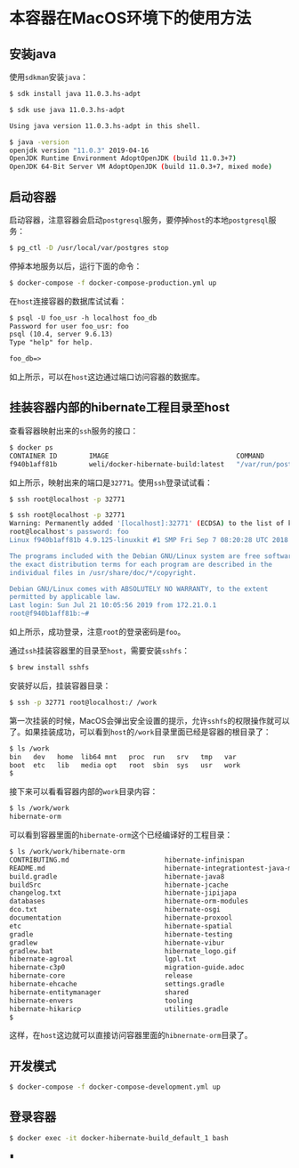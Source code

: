 # 本容器在MacOS环境下的使用方法

## 安装java

使用`sdkman`安装`java`：

```bash
$ sdk install java 11.0.3.hs-adpt
```

```bash
$ sdk use java 11.0.3.hs-adpt

Using java version 11.0.3.hs-adpt in this shell.
```

```bash
$ java -version
openjdk version "11.0.3" 2019-04-16
OpenJDK Runtime Environment AdoptOpenJDK (build 11.0.3+7)
OpenJDK 64-Bit Server VM AdoptOpenJDK (build 11.0.3+7, mixed mode)
```

## 启动容器

启动容器，注意容器会启动`postgresql`服务，要停掉`host`的本地`postgresql`服务：

```bash
$ pg_ctl -D /usr/local/var/postgres stop
```

停掉本地服务以后，运行下面的命令：

```bash
$ docker-compose -f docker-compose-production.yml up  
```

在`host`连接容器的数据库试试看：

```txt
$ psql -U foo_usr -h localhost foo_db
Password for user foo_usr: foo
psql (10.4, server 9.6.13)
Type "help" for help.

foo_db=>
```

如上所示，可以在`host`这边通过端口访问容器的数据库。

## 挂装容器内部的hibernate工程目录至host

查看容器映射出来的`ssh`服务的接口：

```bash
$ docker ps
CONTAINER ID        IMAGE                                COMMAND                  CREATED             STATUS              PORTS                                           NAMES
f940b1aff81b        weli/docker-hibernate-build:latest   "/var/run/postinstal…"   4 hours ago         Up 4 hours          0.0.0.0:5432->5432/tcp, 0.0.0.0:32771->22/tcp   docker-hibernate-build_default_1
```

如上所示，映射出来的端口是`32771`。使用`ssh`登录试试看：

```bash
$ ssh root@localhost -p 32771
```

```bash
$ ssh root@localhost -p 32771
Warning: Permanently added '[localhost]:32771' (ECDSA) to the list of known hosts.
root@localhost's password: foo
Linux f940b1aff81b 4.9.125-linuxkit #1 SMP Fri Sep 7 08:20:28 UTC 2018 x86_64

The programs included with the Debian GNU/Linux system are free software;
the exact distribution terms for each program are described in the
individual files in /usr/share/doc/*/copyright.

Debian GNU/Linux comes with ABSOLUTELY NO WARRANTY, to the extent
permitted by applicable law.
Last login: Sun Jul 21 10:05:56 2019 from 172.21.0.1
root@f940b1aff81b:~#
```

如上所示，成功登录，注意`root`的登录密码是`foo`。

通过`ssh`挂装容器里的目录至`host`，需要安装`sshfs`：

```bash
$ brew install sshfs
```

安装好以后，挂装容器目录：

```bash
$ ssh -p 32771 root@localhost:/ /work
```

第一次挂装的时候，MacOS会弹出安全设置的提示，允许`sshfs`的权限操作就可以了。如果挂装成功，可以看到`host`的`/work`目录里面已经是容器的根目录了：

```bash
$ ls /work
bin   dev   home  lib64 mnt   proc  run   srv   tmp   var
boot  etc   lib   media opt   root  sbin  sys   usr   work
$
```

接下来可以看看容器内部的`work`目录内容：

```bash
$ ls /work/work
hibernate-orm
```

可以看到容器里面的`hibernate-orm`这个已经编译好的工程目录：

```bash
$ ls /work/work/hibernate-orm
CONTRIBUTING.md                        hibernate-infinispan
README.md                              hibernate-integrationtest-java-modules
build.gradle                           hibernate-java8
buildSrc                               hibernate-jcache
changelog.txt                          hibernate-jipijapa
databases                              hibernate-orm-modules
dco.txt                                hibernate-osgi
documentation                          hibernate-proxool
etc                                    hibernate-spatial
gradle                                 hibernate-testing
gradlew                                hibernate-vibur
gradlew.bat                            hibernate_logo.gif
hibernate-agroal                       lgpl.txt
hibernate-c3p0                         migration-guide.adoc
hibernate-core                         release
hibernate-ehcache                      settings.gradle
hibernate-entitymanager                shared
hibernate-envers                       tooling
hibernate-hikaricp                     utilities.gradle
$
```

这样，在`host`这边就可以直接访问容器里面的`hibnernate-orm`目录了。

## 开发模式

```bash
$ docker-compose -f docker-compose-development.yml up  
```

## 登录容器

```bash
$ docker exec -it docker-hibernate-build_default_1 bash
```

∎

